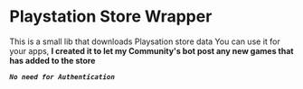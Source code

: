 # Playstation Store Wrapper

This is a small lib that downloads Playsation store data
You can use it for your apps, **I created it to let my Community's bot post any new games that has added to the store**

**_`No need for Authentication`_**